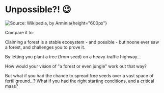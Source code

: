 
# Unpossible?! 😉️

![Source: Wikipedia, by [Arminia](https://de.wikipedia.org/wiki/Benutzer:Arminia)](../../../images/open_source/farming/teutoburger_wald.jpg){height="600px"}

<aside class="notes">
Compare it to:

Claiming a forest is a stable ecosystem - and possible - but
noone ever saw a forest, and challenges you to prove it.

By letting you plant a tree (from seed) on a heavy-traffic highway...

How would your vision of "a forest or even jungle" work out that way?


But what if you had the chance to spread free seeds over a vast space of fertil
ground...?
What if you had the right starting conditions, and a critical mass?
</aside>
